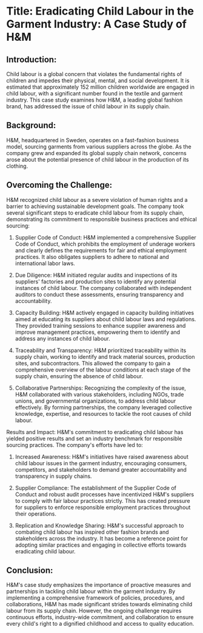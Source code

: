 # Title: Eradicating Child Labour in the Garment Industry: A Case Study of H&M

## Introduction:
Child labour is a global concern that violates the fundamental rights of children and impedes their physical, mental, and social development. It is estimated that approximately 152 million children worldwide are engaged in child labour, with a significant number found in the textile and garment industry. This case study examines how H&M, a leading global fashion brand, has addressed the issue of child labour in its supply chain.

## Background:
H&M, headquartered in Sweden, operates on a fast-fashion business model, sourcing garments from various suppliers across the globe. As the company grew and expanded its global supply chain network, concerns arose about the potential presence of child labour in the production of its clothing.

## Overcoming the Challenge:
H&M recognized child labour as a severe violation of human rights and a barrier to achieving sustainable development goals. The company took several significant steps to eradicate child labour from its supply chain, demonstrating its commitment to responsible business practices and ethical sourcing:

1. Supplier Code of Conduct: H&M implemented a comprehensive Supplier Code of Conduct, which prohibits the employment of underage workers and clearly defines the requirements for fair and ethical employment practices. It also obligates suppliers to adhere to national and international labor laws.

2. Due Diligence: H&M initiated regular audits and inspections of its suppliers' factories and production sites to identify any potential instances of child labour. The company collaborated with independent auditors to conduct these assessments, ensuring transparency and accountability.

3. Capacity Building: H&M actively engaged in capacity building initiatives aimed at educating its suppliers about child labour laws and regulations. They provided training sessions to enhance supplier awareness and improve management practices, empowering them to identify and address any instances of child labour.

4. Traceability and Transparency: H&M prioritized traceability within its supply chain, working to identify and track material sources, production sites, and subcontractors. This allowed the company to gain a comprehensive overview of the labour conditions at each stage of the supply chain, ensuring the absence of child labour.

5. Collaborative Partnerships: Recognizing the complexity of the issue, H&M collaborated with various stakeholders, including NGOs, trade unions, and governmental organizations, to address child labour effectively. By forming partnerships, the company leveraged collective knowledge, expertise, and resources to tackle the root causes of child labour.

Results and Impact:
H&M's commitment to eradicating child labour has yielded positive results and set an industry benchmark for responsible sourcing practices. The company's efforts have led to:

1. Increased Awareness: H&M's initiatives have raised awareness about child labour issues in the garment industry, encouraging consumers, competitors, and stakeholders to demand greater accountability and transparency in supply chains.

2. Supplier Compliance: The establishment of the Supplier Code of Conduct and robust audit processes have incentivized H&M's suppliers to comply with fair labour practices strictly. This has created pressure for suppliers to enforce responsible employment practices throughout their operations.

3. Replication and Knowledge Sharing: H&M's successful approach to combating child labour has inspired other fashion brands and stakeholders across the industry. It has become a reference point for adopting similar practices and engaging in collective efforts towards eradicating child labour.

## Conclusion:
H&M's case study emphasizes the importance of proactive measures and partnerships in tackling child labour within the garment industry. By implementing a comprehensive framework of policies, procedures, and collaborations, H&M has made significant strides towards eliminating child labour from its supply chain. However, the ongoing challenge requires continuous efforts, industry-wide commitment, and collaboration to ensure every child's right to a dignified childhood and access to quality education.
